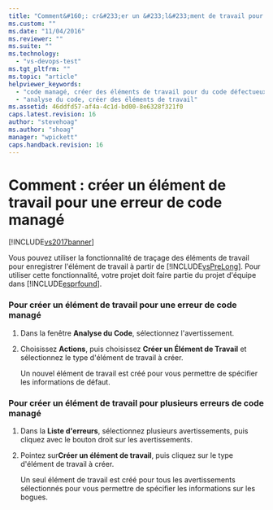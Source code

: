 ```yaml
---
title: "Comment&#160;: cr&#233;er un &#233;l&#233;ment de travail pour une erreur de code manag&#233; | Microsoft Docs"
ms.custom: ""
ms.date: "11/04/2016"
ms.reviewer: ""
ms.suite: ""
ms.technology: 
  - "vs-devops-test"
ms.tgt_pltfrm: ""
ms.topic: "article"
helpviewer_keywords: 
  - "code managé, créer des éléments de travail pour du code défectueux"
  - "analyse du code, créer des éléments de travail"
ms.assetid: 46ddfd57-af4a-4c1d-bd00-8e6328f321f0
caps.latest.revision: 16
author: "stevehoag"
ms.author: "shoag"
manager: "wpickett"
caps.handback.revision: 16
---
```

# Comment&#160;: cr&#233;er un &#233;l&#233;ment de travail pour une erreur de code manag&#233;
[!INCLUDE[vs2017banner](../code-quality/includes/vs2017banner.md)]

Vous pouvez utiliser la fonctionnalité de traçage des éléments de travail pour enregistrer l'élément de travail à partir de [!INCLUDE[vsPreLong](../code-quality/includes/vsprelong_md.md)].  Pour utiliser cette fonctionnalité, votre projet doit faire partie du projet d'équipe dans [!INCLUDE[esprfound](../code-quality/includes/esprfound_md.md)].  
  
### Pour créer un élément de travail pour une erreur de code managé  
  
1.  Dans la fenêtre **Analyse du Code**, sélectionnez l'avertissement.  
  
2.  Choisissez **Actions**, puis choisissez **Créer un Élément de Travail** et sélectionnez le type d'élément de travail à créer.  
  
     Un nouvel élément de travail est créé pour vous permettre de spécifier les informations de défaut.  
  
### Pour créer un élément de travail pour plusieurs erreurs de code managé  
  
1.  Dans la **Liste d'erreurs**, sélectionnez plusieurs avertissements, puis cliquez avec le bouton droit sur les avertissements.  
  
2.  Pointez sur**Créer un élément de travail**, puis cliquez sur le type d'élément de travail à créer.  
  
     Un seul élément de travail est créé pour tous les avertissements sélectionnés pour vous permettre de spécifier les informations sur les bogues.
